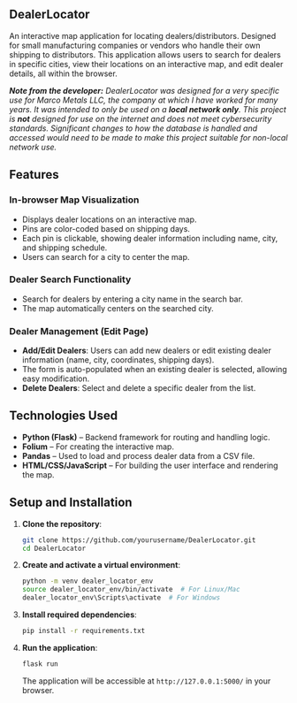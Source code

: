 ## DealerLocator 

An interactive map application for locating dealers/distributors. Designed for small manufacturing companies or vendors who handle their own shipping to distributors. This application allows users to search for dealers in specific cities, 
view their locations on an interactive map, and edit dealer details, all within the browser. 

**_Note from the developer:_**  _DealerLocator was designed for a very specific use for Marco Metals LLC, the company at which I have worked for many years. It was intended to only be used on a **local network only**. This project is **not** designed for use on the internet and 
does not meet cybersecurity standards. Significant changes to how the database is handled and accessed would need to be made to make this project suitable for non-local network use._

## Features

### In-browser Map Visualization
- Displays dealer locations on an interactive map.
- Pins are color-coded based on shipping days.
- Each pin is clickable, showing dealer information including name, city, and shipping schedule.
- Users can search for a city to center the map.

### Dealer Search Functionality
- Search for dealers by entering a city name in the search bar.
- The map automatically centers on the searched city.
  
### Dealer Management (Edit Page)
- **Add/Edit Dealers**: Users can add new dealers or edit existing dealer information (name, city, coordinates, shipping days).
- The form is auto-populated when an existing dealer is selected, allowing easy modification.
- **Delete Dealers**: Select and delete a specific dealer from the list.

## Technologies Used
- **Python (Flask)** – Backend framework for routing and handling logic.
- **Folium** – For creating the interactive map.
- **Pandas** – Used to load and process dealer data from a CSV file.
- **HTML/CSS/JavaScript** – For building the user interface and rendering the map.

## Setup and Installation

1. **Clone the repository**:
    ```bash
    git clone https://github.com/yourusername/DealerLocator.git
    cd DealerLocator
    ```

2. **Create and activate a virtual environment**:
    ```bash
    python -m venv dealer_locator_env
    source dealer_locator_env/bin/activate  # For Linux/Mac
    dealer_locator_env\Scripts\activate  # For Windows
    ```

3. **Install required dependencies**:
    ```bash
    pip install -r requirements.txt
    ```

4. **Run the application**:
    ```bash
    flask run
    ```

    The application will be accessible at `http://127.0.0.1:5000/` in your browser.


